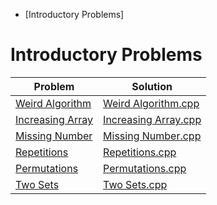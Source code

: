 - [Introductory Problems]
# Introductory Problems
| Problem | Solution |
| ------- | -------- |
| [Weird Algorithm](https://cses.fi/problemset/task/1068) | [Weird Algorithm.cpp](https://github.com/SohagMollik/CSES-Problem-Set-Solution/blob/main/Introductory%20Problems/Weird%20Algorithm.cpp) |
| [Increasing Array](https://cses.fi/problemset/task/1094) | [Increasing Array.cpp](https://github.com/SohagMollik/CSES-Problem-Set-Solution/blob/main/Introductory%20Problems/Increasing%20Array.cpp) |
| [Missing Number](https://cses.fi/problemset/task/1083) | [Missing Number.cpp](https://github.com/SohagMollik/CSES-Problem-Set-Solution/blob/main/Introductory%20Problems/Missing%20Number.cpp) |
| [Repetitions](https://cses.fi/problemset/task/1069) | [Repetitions.cpp](https://github.com/SohagMollik/CSES-Problem-Set-Solution/blob/main/Introductory%20Problems/Repetitions.cpp) |
| [Permutations](https://cses.fi/problemset/task/1070) | [Permutations.cpp](https://github.com/SohagMollik/CSES-Problem-Set-Solution/blob/main/Introductory%20Problems/Permutations.cpp) |
| [Two Sets](https://cses.fi/problemset/task/1092) | [Two Sets.cpp](https://github.com/SohagMollik/CSES-Problem-Set-Solution/blob/main/Introductory%20Problems/Two%20Sets.cpp) |
